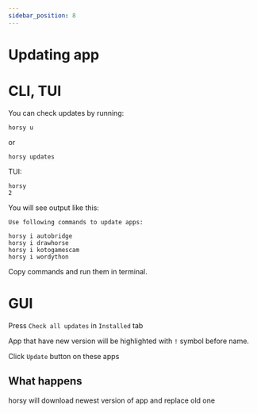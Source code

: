 ```yaml
---
sidebar_position: 8
---
```


# Updating app

# CLI, TUI
You can check updates by running:
```
horsy u
```
or
```
horsy updates
```
TUI:
```
horsy
2
```

You will see output like this:
```
Use following commands to update apps:

horsy i autobridge
horsy i drawhorse
horsy i kotogamescam
horsy i wordython
```
Copy commands and run them in terminal.

# GUI
Press `Check all updates` in `Installed` tab

App that have new version will be highlighted with `!` symbol before name.

Click `Update` button on these apps

## What happens
horsy will download newest version of app and replace old one
